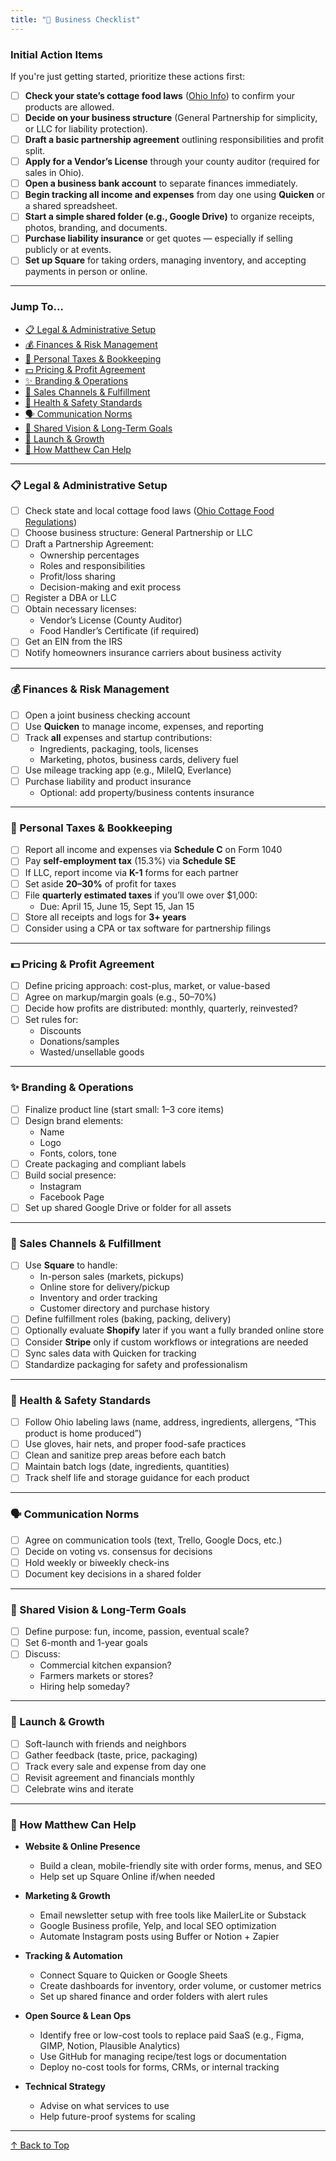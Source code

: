 ```yaml
---
title: "🍰 Business Checklist"
---
```

<a name="top"></a>

### Initial Action Items

If you're just getting started, prioritize these actions first:

- [ ] **Check your state’s cottage food laws** ([Ohio Info](https://agri.ohio.gov/programs/food-safety/resources/food-programs/cottage-food)) to confirm your products are allowed.
- [ ] **Decide on your business structure** (General Partnership for simplicity, or LLC for liability protection).
- [ ] **Draft a basic partnership agreement** outlining responsibilities and profit split.
- [ ] **Apply for a Vendor’s License** through your county auditor (required for sales in Ohio).
- [ ] **Open a business bank account** to separate finances immediately.
- [ ] **Begin tracking all income and expenses** from day one using **Quicken** or a shared spreadsheet.
- [ ] **Start a simple shared folder (e.g., Google Drive)** to organize receipts, photos, branding, and documents.
- [ ] **Purchase liability insurance** or get quotes — especially if selling publicly or at events.
- [ ] **Set up Square** for taking orders, managing inventory, and accepting payments in person or online.

---

### Jump To...
- [📋 Legal & Administrative Setup](#legal)
- [💰 Finances & Risk Management](#finances)
- [🧾 Personal Taxes & Bookkeeping](#taxes)
- [💵 Pricing & Profit Agreement](#pricing)
- [✨ Branding & Operations](#branding)
- [🛒 Sales Channels & Fulfillment](#sales)
- [🧼 Health & Safety Standards](#health)
- [🗣️ Communication Norms](#communication)
- [🎯 Shared Vision & Long-Term Goals](#vision)
- [🚀 Launch & Growth](#launch)
- [🧠 How Matthew Can Help](#matthew)

---

<a name="legal"></a>
### 📋 Legal & Administrative Setup

- [ ] Check state and local cottage food laws ([Ohio Cottage Food Regulations](https://agri.ohio.gov/programs/food-safety/resources/food-programs/cottage-food))
- [ ] Choose business structure: General Partnership or LLC
- [ ] Draft a Partnership Agreement:
  - Ownership percentages
  - Roles and responsibilities
  - Profit/loss sharing
  - Decision-making and exit process
- [ ] Register a DBA or LLC
- [ ] Obtain necessary licenses:
  - Vendor’s License (County Auditor)
  - Food Handler’s Certificate (if required)
- [ ] Get an EIN from the IRS
- [ ] Notify homeowners insurance carriers about business activity

---

<a name="finances"></a>
### 💰 Finances & Risk Management

- [ ] Open a joint business checking account
- [ ] Use **Quicken** to manage income, expenses, and reporting
- [ ] Track **all** expenses and startup contributions:
  - Ingredients, packaging, tools, licenses
  - Marketing, photos, business cards, delivery fuel
- [ ] Use mileage tracking app (e.g., MileIQ, Everlance)
- [ ] Purchase liability and product insurance
  - Optional: add property/business contents insurance

---

<a name="taxes"></a>
### 🧾 Personal Taxes & Bookkeeping

- [ ] Report all income and expenses via **Schedule C** on Form 1040
- [ ] Pay **self-employment tax** (15.3%) via **Schedule SE**
- [ ] If LLC, report income via **K-1** forms for each partner
- [ ] Set aside **20–30%** of profit for taxes
- [ ] File **quarterly estimated taxes** if you’ll owe over $1,000:
  - Due: April 15, June 15, Sept 15, Jan 15
- [ ] Store all receipts and logs for **3+ years**
- [ ] Consider using a CPA or tax software for partnership filings

---

<a name="pricing"></a>
### 💵 Pricing & Profit Agreement

- [ ] Define pricing approach: cost-plus, market, or value-based
- [ ] Agree on markup/margin goals (e.g., 50–70%)
- [ ] Decide how profits are distributed: monthly, quarterly, reinvested?
- [ ] Set rules for:
  - Discounts
  - Donations/samples
  - Wasted/unsellable goods

---

<a name="branding"></a>
### ✨ Branding & Operations

- [ ] Finalize product line (start small: 1–3 core items)
- [ ] Design brand elements:
  - Name
  - Logo
  - Fonts, colors, tone
- [ ] Create packaging and compliant labels
- [ ] Build social presence:
  - Instagram
  - Facebook Page
- [ ] Set up shared Google Drive or folder for all assets

---

<a name="sales"></a>
### 🛒 Sales Channels & Fulfillment

- [ ] Use **Square** to handle:
  - In-person sales (markets, pickups)
  - Online store for delivery/pickup
  - Inventory and order tracking
  - Customer directory and purchase history
- [ ] Define fulfillment roles (baking, packing, delivery)
- [ ] Optionally evaluate **Shopify** later if you want a fully branded online store
- [ ] Consider **Stripe** only if custom workflows or integrations are needed
- [ ] Sync sales data with Quicken for tracking
- [ ] Standardize packaging for safety and professionalism

---

<a name="health"></a>
### 🧼 Health & Safety Standards

- [ ] Follow Ohio labeling laws (name, address, ingredients, allergens, “This product is home produced”)
- [ ] Use gloves, hair nets, and proper food-safe practices
- [ ] Clean and sanitize prep areas before each batch
- [ ] Maintain batch logs (date, ingredients, quantities)
- [ ] Track shelf life and storage guidance for each product

---

<a name="communication"></a>
### 🗣️ Communication Norms

- [ ] Agree on communication tools (text, Trello, Google Docs, etc.)
- [ ] Decide on voting vs. consensus for decisions
- [ ] Hold weekly or biweekly check-ins
- [ ] Document key decisions in a shared folder

---

<a name="vision"></a>
### 🎯 Shared Vision & Long-Term Goals

- [ ] Define purpose: fun, income, passion, eventual scale?
- [ ] Set 6-month and 1-year goals
- [ ] Discuss:
  - Commercial kitchen expansion?
  - Farmers markets or stores?
  - Hiring help someday?

---

<a name="launch"></a>
### 🚀 Launch & Growth

- [ ] Soft-launch with friends and neighbors
- [ ] Gather feedback (taste, price, packaging)
- [ ] Track every sale and expense from day one
- [ ] Revisit agreement and financials monthly
- [ ] Celebrate wins and iterate

---

<a name="matthew"></a>
### 🧠 How Matthew Can Help

- **Website & Online Presence**
  - Build a clean, mobile-friendly site with order forms, menus, and SEO
  - Help set up Square Online if/when needed

- **Marketing & Growth**
  - Email newsletter setup with free tools like MailerLite or Substack
  - Google Business profile, Yelp, and local SEO optimization
  - Automate Instagram posts using Buffer or Notion + Zapier

- **Tracking & Automation**
  - Connect Square to Quicken or Google Sheets
  - Create dashboards for inventory, order volume, or customer metrics
  - Set up shared finance and order folders with alert rules

- **Open Source & Lean Ops**
  - Identify free or low-cost tools to replace paid SaaS (e.g., Figma, GIMP, Notion, Plausible Analytics)
  - Use GitHub for managing recipe/test logs or documentation
  - Deploy no-cost tools for forms, CRMs, or internal tracking

- **Technical Strategy**
  - Advise on what services to use
  - Help future-proof systems for scaling

---

[↑ Back to Top](#top)
